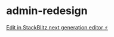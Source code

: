 # admin-redesign

[Edit in StackBlitz next generation editor ⚡️](https://stackblitz.com/~/github.com/Aloneking789/admin-redesign)